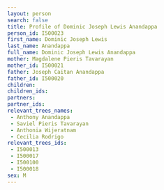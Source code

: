 ```yaml
---
layout: person
search: false
title: Profile of Dominic Joseph Lewis Anandappa
person_id: I500023
first_name: Dominic Joseph Lewis
last_name: Anandappa
full_name: Dominic Joseph Lewis Anandappa
mother: Magdalene Pieris Tavarayan
mother_id: I500021
father: Joseph Caitan Anandappa
father_id: I500020
children:
children_ids:
partners:
partner_ids:
relevant_trees_names:
 - Anthony Anandappa
 - Saviel Pieris Tavarayan
 - Anthonia Wijeratnam
 - Cecilia Rodrigo
relevant_trees_ids:
 - I500013
 - I500017
 - I500100
 - I500018
sex: M
---
```


